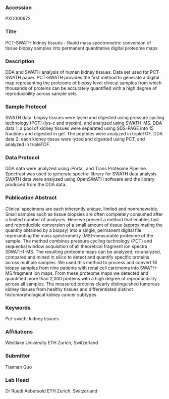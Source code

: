 ### Accession
PXD000672

### Title
PCT-SWATH kidney tissues -  Rapid mass spectrometric conversion of tissue biopsy samples into permanent quantitative digital proteome maps

### Description
DDA and SWATH analysis of human kidney tissues. Data set used for PCT-SWATH paper.  PCT-SWATH provides the first method to generate a digital map representing the proteome of biopsy level clinical samples from which thousands of proteins can be accurately quantified with a high degree of reproducibility across sample sets.

### Sample Protocol
SWATH data: biopsy tissues were lysed and digested using pressure cycling technology (PCT) (lys-c and trypsin), and analyzed using SWATH-MS. DDA data 1: a pool of kidney tissues were separated using SDS-PAGE into 15 fractions and digested in gel. The peptides were analyzed in tripleTOF. DDA data 2: each kidney tissue were lyzed and digested using PCT, and analyzed in tripleTOF.

### Data Protocol
DDA data were analyzed using iPortal, and Trans Proteome Pipeline. Spectrast was used to generate spectral library for SWATH data analysis.  SWATH data were analyzed using OpenSWATH software and the library produced from the DDA data.

### Publication Abstract
Clinical specimens are each inherently unique, limited and nonrenewable. Small samples such as tissue biopsies are often completely consumed after a limited number of analyses. Here we present a method that enables fast and reproducible conversion of a small amount of tissue (approximating the quantity obtained by a biopsy) into a single, permanent digital file representing the mass spectrometry (MS)-measurable proteome of the sample. The method combines pressure cycling technology (PCT) and sequential window acquisition of all theoretical fragment ion spectra (SWATH)-MS. The resulting proteome maps can be analyzed, re-analyzed, compared and mined in silico to detect and quantify specific proteins across multiple samples. We used this method to process and convert 18 biopsy samples from nine patients with renal cell carcinoma into SWATH-MS fragment ion maps. From these proteome maps we detected and quantified more than 2,000 proteins with a high degree of reproducibility across all samples. The measured proteins clearly distinguished tumorous kidney tissues from healthy tissues and differentiated distinct histomorphological kidney cancer subtypes.

### Keywords
Pct-swath; kidney tissues

### Affiliations
Westlake University
ETH Zurich, Switzerland

### Submitter
Tiannan Guo

### Lab Head
Dr Ruedi Aebersold
ETH Zurich, Switzerland


